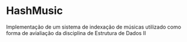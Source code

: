 HashMusic
=========

Implementação de um sistema de indexação de músicas utilizado como forma de avialiação da disciplina de Estrutura de Dados II
